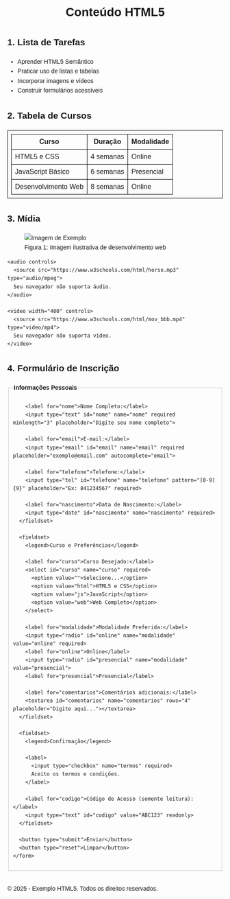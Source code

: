 <!DOCTYPE html>
<html lang="pt">
<head>
  <meta charset="UTF-8">
  <meta name="viewport" content="width=device-width, initial-scale=1">
  <title>HTML5: Conteúdo e Formulário Avançado</title>
  <style>
    body {
      font-family: Arial, sans-serif;
      margin: 20px;
      line-height: 1.6;
    }
    header, section, footer {
      margin-bottom: 30px;
    }
    table, th, td {
      border: 1px solid #000;
      border-collapse: collapse;
      padding: 8px;
    }
    fieldset {
      border: 1px solid #ccc;
      padding: 10px;
    }
    legend {
      font-weight: bold;
    }
    label {
      display: block;
      margin: 10px 0 5px;
    }
    input, select, textarea {
      width: 100%;
      padding: 8px;
      box-sizing: border-box;
    }
  </style>
</head>
<body>

  <header>
    <title>Conteúdo HTML5</title>

<h1>Conteúdo HTML5</h1>

  </header>

  <section>
    <h2>1. Lista de Tarefas</h2>
    <ul>
      <li>Aprender HTML5 Semântico</li>
      <li>Praticar uso de listas e tabelas</li>
      <li>Incorporar imagens e vídeos</li>
      <li>Construir formulários acessíveis</li>
    </ul>
  </section>

  <section>
    <h2>2. Tabela de Cursos</h2>
    <table>
      <thead>
        <tr>
          <th>Curso</th>
          <th>Duração</th>
          <th>Modalidade</th>
        </tr>
      </thead>
      <tbody>
        <tr>
          <td>HTML5 e CSS</td>
          <td>4 semanas</td>
          <td>Online</td>
        </tr>
        <tr>
          <td>JavaScript Básico</td>
          <td>6 semanas</td>
          <td>Presencial</td>
        </tr>
        <tr>
          <td>Desenvolvimento Web</td>
          <td>8 semanas</td>
          <td>Online</td>
        </tr>
      </tbody>
    </table>
  </section>

  <section>
    <h2>3. Mídia</h2>
    <figure>
      <img src="https://via.placeholder.com/400x200" alt="Imagem de Exemplo">
      <figcaption>Figura 1: Imagem ilustrativa de desenvolvimento web</figcaption>
    </figure>
    
    <audio controls>
      <source src="https://www.w3schools.com/html/horse.mp3" type="audio/mpeg">
      Seu navegador não suporta áudio.
    </audio>

    <video width="400" controls>
      <source src="https://www.w3schools.com/html/mov_bbb.mp4" type="video/mp4">
      Seu navegador não suporta vídeo.
    </video>
  </section>

  <section>
    <h2>4. Formulário de Inscrição</h2>
    <form action="#" method="post">
      <fieldset>
        <legend>Informações Pessoais</legend>
        
        <label for="nome">Nome Completo:</label>
        <input type="text" id="nome" name="nome" required minlength="3" placeholder="Digite seu nome completo">

        <label for="email">E-mail:</label>
        <input type="email" id="email" name="email" required placeholder="exemplo@email.com" autocomplete="email">

        <label for="telefone">Telefone:</label>
        <input type="tel" id="telefone" name="telefone" pattern="[0-9]{9}" placeholder="Ex: 841234567" required>

        <label for="nascimento">Data de Nascimento:</label>
        <input type="date" id="nascimento" name="nascimento" required>
      </fieldset>

      <fieldset>
        <legend>Curso e Preferências</legend>

        <label for="curso">Curso Desejado:</label>
        <select id="curso" name="curso" required>
          <option value="">Selecione...</option>
          <option value="html">HTML5 e CSS</option>
          <option value="js">JavaScript</option>
          <option value="web">Web Completo</option>
        </select>

        <label for="modalidade">Modalidade Preferida:</label>
        <input type="radio" id="online" name="modalidade" value="online" required>
        <label for="online">Online</label>
        <input type="radio" id="presencial" name="modalidade" value="presencial">
        <label for="presencial">Presencial</label>

        <label for="comentarios">Comentários adicionais:</label>
        <textarea id="comentarios" name="comentarios" rows="4" placeholder="Digite aqui..."></textarea>
      </fieldset>

      <fieldset>
        <legend>Confirmação</legend>

        <label>
          <input type="checkbox" name="termos" required>
          Aceito os termos e condições.
        </label>

        <label for="codigo">Código de Acesso (somente leitura):</label>
        <input type="text" id="codigo" value="ABC123" readonly>
      </fieldset>

      <button type="submit">Enviar</button>
      <button type="reset">Limpar</button>
    </form>
  </section>

  <footer>
    <p>&copy; 2025 - Exemplo HTML5. Todos os direitos reservados.</p>
  </footer>

</body>
</html>
